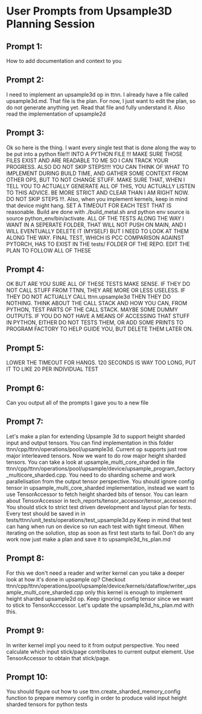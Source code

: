# User Prompts from Upsample3D Planning Session

## Prompt 1:
How to add documentation and context to you

## Prompt 2:
I need to implement an upsample3d op in ttnn. I already have a file called upsample3d.md. That file is the plan. For now, I just want to edit the plan, so do not generate anything yet. Read that file and fully understand it. Also read the implementation of upsample2d

## Prompt 3:
Ok so here is the thing. I want every single test that is done along the way to be put into a python file!!! INTO A PYTHON FILE !!! MAKE SURE THOSE FILES EXIST AND ARE READABLE TO ME SO I CAN TRACK YOUR PROGRESS. ALSO DO NOT SKIP STEPS!!!! YOU CAN THINK OF WHAT TO IMPLEMENT DURING BUILD TIME, AND GATHER SOME CONTEXT FROM OTHER OPS, BUT TO NOT CHANGE STUFF. MAKE SURE THAT, WHEN I TELL YOU TO ACTUALLY GENERATE ALL OF THIS, YOU ACTUALLY LISTEN TO THIS ADVICE. BE MORE STRICT AND CLEAR THAN I AM RIGHT NOW. DO NOT SKIP STEPS !!!. Also, when you implement kernels, keep in mind that device might hang. SET A TIMEOUT FOR EACH TEST THAT IS reasonable. Build are done with ./build_metal.sh and python env source is source python_env/bin/activate. ALL OF THE TESTS ALONG THE WAY I WANT IN A SEPERATE FOLDER, THAT WILL NOT PUSH ON MAIN, AND I WILL EVENTUALLY DELETE IT (MYSELF) BUT I NEED TO LOOK AT THEM ALONG THE WAY. FINAL TEST, WHICH IS PCC COMPARISON AGAINST PYTORCH, HAS TO EXIST IN THE tests/ FOLDER OF THE REPO. EDIT THE PLAN TO FOLLOW ALL OF THESE

## Prompt 4:
OK BUT ARE YOU SURE ALL OF THESE TESTS MAKE SENSE. IF THEY DO NOT CALL STUFF FROM TTNN, THEY ARE MORE OR LESS USELESS. IF THEY DO NOT ACTUALLY CALL ttnn.upsample3d THEN THEY DO NOTHING. THINK ABOUT THE CALL STACK AND HOW YOU CAN, FROM PYTHON, TEST PARTS OF THE CALL STACK. MAYBE SOME DUMMY OUTPUTS. IF YOU DO NOT HAVE A MEANS OF ACCESSING THAT STUFF IN PYTHON, EITHER DO NOT TESTS THEM, OR ADD SOME PRINTS TO PROGRAM FACTORY TO HELP GUIDE YOU, BUT DELETE THEM LATER ON.

## Prompt 5:
LOWER THE TIMEOUT FOR HANGS. 120 SECONDS IS WAY TOO LONG, PUT IT TO LIKE 20 PER INDIVIDUAL TEST

## Prompt 6:
Can you output all of the prompts I gave you to a new file

## Prompt 7:
Let's make a plan for extending Upsample 3d to support height sharded input and output tensors.
You can find implementation  in this folder ttnn/cpp/ttnn/operations/pool/upsample3d.
Current op supports just row major interleaved tensors.
Now we want to do row major height sharded tensors.
You can take a look at upsample_multi_core_sharded in file ttnn/cpp/ttnn/operations/pool/upsample/device/upsample_program_factory_multicore_sharded.cpp.
You need to do sharding scheme and work parallelisation from the output tensor perspective.
You should ignore config tensor in upsample_multi_core_sharded implementation, instead we want to use
TensorAccessor to fetch height sharded bits of tensor.
You can learn about TensorAccessor in tech_reports/tensor_accessor/tensor_accessor.md
You should stick to strict test driven development and layout plan for tests.
Every test should be saved in in tests/ttnn/unit_tests/operations/test_upsample3d.py
Keep in mind that test can hang when run on device so run each test with tight timeout.
When iterating on the solution, stop as soon as first test starts to fail.
Don't do any work now just make a plan and save it to upsample3d_hs_plan.md

## Prompt 8:
For this we don't need a reader and writer kernel can you take a deeper look at how it's done in upsample
op? Checkout ttnn/cpp/ttnn/operations/pool/upsample/device/kernels/dataflow/writer_upsample_multi_core_sharded.cpp
only this kernel is enough to implement height sharded upsample2d op. Keep ignoring config tensor since we
want to stick to TensorAcccessor.
Let's update the upsample3d_hs_plan.md with this.

## Prompt 9:
In writer kernel impl you need to it from output perspective.
You need calculate which input stick/page contributes to current output element.
Use TensorAccessor to obtain that stick/page.

## Prompt 10:
You should figure out how to use ttnn.create_sharded_memory_config function to prepare memory config
in order to produce valid input height sharded tensors for python tests
